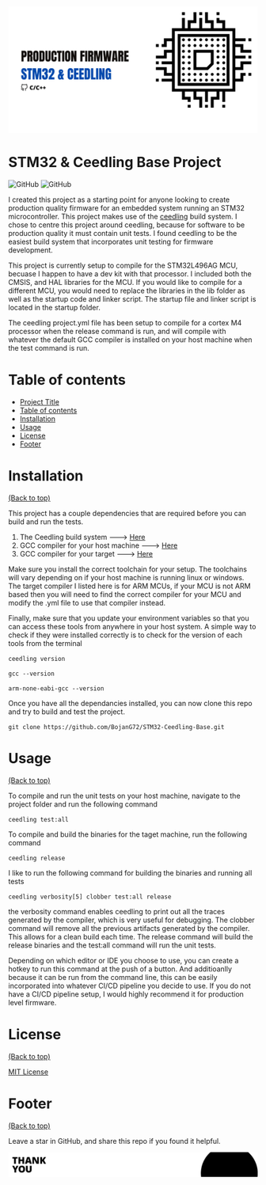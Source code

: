 ![Banner](https://github.com/BojanG72/STM32-Ceedling-Base/blob/main/banner.png)

# STM32 & Ceedling Base Project

![GitHub](https://img.shields.io/github/last-commit/bojang72/stm32-ceedling-base)
![GitHub](https://img.shields.io/github/license/bojang72/STM32-Ceedling-Base)

I created this project as a starting point for anyone looking to create production quality firmware for an embedded system running an STM32
microcontroller. This project makes use of the [ceedling](http://www.throwtheswitch.org/ceedling) build system. I chose to centre this project
around ceedling, because for software to be production quality it must contain unit tests. I found ceedling to be the easiest build system 
that incorporates unit testing for firmware development.

This project is currently setup to compile for the STM32L496AG MCU, becuase I happen to have a dev kit with that processor. I included both the CMSIS, and
HAL libraries for the MCU. If you would like to compile for a different MCU, you would need to replace the libraries in the lib folder as well as the startup code and linker script. The startup file and linker script is located in the startup folder.

The ceedling project.yml file has been setup to compile for a cortex M4 processor when the release command is run, and will compile with whatever the default GCC compiler is
installed on your host machine when the test command is run. 

# Table of contents

- [Project Title](#project-title)
- [Table of contents](#table-of-contents)
- [Installation](#installation)
- [Usage](#usage)
- [License](#license)
- [Footer](#footer)

# Installation
[(Back to top)](#table-of-contents)

This project has a couple dependencies that are required before you can build and run the tests.
1) The Ceedling build system                ---> [Here](http://www.throwtheswitch.org/ceedling)
2) GCC compiler for your host machine       ---> [Here](https://gcc.gnu.org/install/binaries.html)
3) GCC compiler for your target             ---> [Here](https://developer.arm.com/tools-and-software/open-source-software/developer-tools/gnu-toolchain/gnu-rm/downloads)

Make sure you install the correct toolchain for your setup. The toolchains will vary depending on if your host machine is running linux or windows. The target compiler I listed here is for ARM MCUs, if your MCU is not ARM based then you will need to find the correct compiler for your MCU and modify the .yml file to use that compiler instead.

Finally, make sure that you update your environment variables so that you can access these tools from anywhere in your host system. A simple way to check if they were installed correctly is to check for the version of each tools from the terminal

```
ceedling version
```
```
gcc --version
```
```
arm-none-eabi-gcc --version
```

Once you have all the dependancies installed, you can now clone this repo and try to build and test the project.

```
git clone https://github.com/BojanG72/STM32-Ceedling-Base.git
```

# Usage
[(Back to top)](#table-of-contents)

To compile and run the unit tests on your host machine, navigate to the project folder and run the following command
```
ceedling test:all
```
To compile and build the binaries for the taget machine, run the following command
```
ceedling release
```
I like to run the following command for building the binaries and running all tests
```
ceedling verbosity[5] clobber test:all release
```
the verbosity command enables ceedling to print out all the traces generated by the compiler, which is very useful for debugging. The clobber command will remove all
the previous artifacts generated by the compiler. This allows for a clean build each time. The release command will build the release binaries and the test:all command will run the unit tests.

Depending on which editor or IDE you choose to use, you can create a hotkey to run this command at the push of a button. And additioanlly because it can be run from the command line, this can be easily incorporated into whatever CI/CD pipeline you decide to use. If you do not have a CI/CD pipeline setup, I would highly recommend it for production level firmware.

# License
[(Back to top)](#table-of-contents)

[MIT License](https://github.com/BojanG72/STM32-Ceedling-Base/blob/main/LICENSE)

# Footer
[(Back to top)](#table-of-contents)

Leave a star in GitHub, and share this repo if you found it helpful.


![Footer](https://github.com/BojanG72/STM32-Ceedling-Base/blob/main/footer.png)
